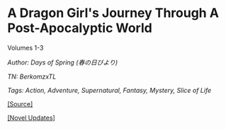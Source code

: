 # A Dragon Girl's Journey Through A Post-Apocalyptic World
  
Volumes 1-3

_Author:_ _Days of Spring (春の日びより)_

_TN: BerkomzxTL_

_Tags: Action, Adventure, Supernatural, Fantasy, Mystery, Slice of Life_

[\[Source\]](https://ncode.syosetu.com/n4711in/)

[\[Novel Updates\]](https://www.novelupdates.com/)
